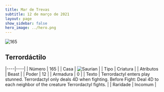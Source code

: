 ```yaml
---
title: Mar de Trevas
subtitle: 12 de março de 2021
layout: page
show_sidebar: false
hero_image: ../hero.png
---
```


![165](https://cdn.keyforgegame.com/media/card_front/en/496_165_M7MJM2VRCMRW_en.png)

## Terrordáctilo

|----|----|
| Número | 165 |
| Casa | ![Saurian](https://archonarcana.com/images/thumb/9/9e/Saurian_P.png/22px-Saurian_P.png "Sauro") |
| Tipo | Criatura |
| Atributos | Beast |
| Poder | 12 |
| Armadura | 0 |
| Texto | Terrordactyl enters play stunned.  Terrordactyl only deals 4D when fighting.  Before Fight: Deal 4D to each neighbor of the creature Terrordactyl fights. |
| Raridade | Incomum |

